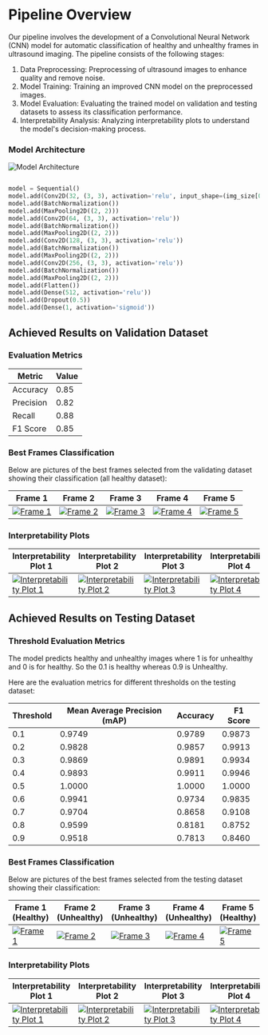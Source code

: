 # Pipeline Overview

Our pipeline involves the development of a Convolutional Neural Network (CNN) model for automatic classification of healthy and unhealthy frames in ultrasound imaging. The pipeline consists of the following stages:

1. Data Preprocessing: Preprocessing of ultrasound images to enhance quality and remove noise.
2. Model Training: Training an improved CNN model on the preprocessed images.
3. Model Evaluation: Evaluating the trained model on validation and testing datasets to assess its classification performance.
4. Interpretability Analysis: Analyzing interpretability plots to understand the model's decision-making process.


### Model Architecture

![Model Architecture](https://drive.google.com/uc?id=1PYhI7_XwA2hcNlkQii_nfGUBBXTASs68)


```python

model = Sequential()
model.add(Conv2D(32, (3, 3), activation='relu', input_shape=(img_size[0], img_size[1], 3)))
model.add(BatchNormalization())
model.add(MaxPooling2D((2, 2)))
model.add(Conv2D(64, (3, 3), activation='relu'))
model.add(BatchNormalization())
model.add(MaxPooling2D((2, 2)))
model.add(Conv2D(128, (3, 3), activation='relu'))
model.add(BatchNormalization())
model.add(MaxPooling2D((2, 2)))
model.add(Conv2D(256, (3, 3), activation='relu'))
model.add(BatchNormalization())
model.add(MaxPooling2D((2, 2)))
model.add(Flatten())
model.add(Dense(512, activation='relu'))
model.add(Dropout(0.5))
model.add(Dense(1, activation='sigmoid'))
```


## Achieved Results on Validation Dataset

### Evaluation Metrics

| Metric             | Value   |
|--------------------|---------|
| Accuracy           | 0.85    |
| Precision          | 0.82    |
| Recall             | 0.88    |
| F1 Score           | 0.85    |

### Best Frames Classification

Below are pictures of the best frames selected from the validating dataset showing their classification (all healthy dataset):

| Frame 1 | Frame 2 | Frame 3 | Frame 4 | Frame 5 |
|---------|---------|---------|---------|---------|
| [![Frame 1](https://drive.google.com/uc?id=10zqCqFGiJIzfVevZH5OnEEooplpUXZBR)](https://drive.google.com/file/d/10zqCqFGiJIzfVevZH5OnEEooplpUXZBR/view?usp=sharing) | [![Frame 2](https://drive.google.com/uc?id=14L_E-7iw4czYvJ98sm93uWa9M22JXhPS)](https://drive.google.com/file/d/14L_E-7iw4czYvJ98sm93uWa9M22JXhPS/view?usp=sharing) | [![Frame 3](https://drive.google.com/uc?id=1uZRgucjDWWD0mXnYMc_Zbmh9Nh5SiLM1)](https://drive.google.com/file/d/1uZRgucjDWWD0mXnYMc_Zbmh9Nh5SiLM1/view?usp=sharing) | [![Frame 4](https://drive.google.com/uc?id=1RFfw3HJ6vTQyFIu7SmmB-FV6MK4B6Q8c)](https://drive.google.com/file/d/1RFfw3HJ6vTQyFIu7SmmB-FV6MK4B6Q8c/view?usp=sharing) | [![Frame 5](https://drive.google.com/uc?id=19JTGbISyAbfQJXXpu_geFLofiXNrfaLT)](https://drive.google.com/file/d/19JTGbISyAbfQJXXpu_geFLofiXNrfaLT/view?usp=sharing) |

### Interpretability Plots

| Interpretability Plot 1 | Interpretability Plot 2 | Interpretability Plot 3 | Interpretability Plot 4 | Interpretability Plot 5 |
|--------------------------|--------------------------|--------------------------|--------------------------|--------------------------|
| [![Interpretability Plot 1](https://drive.google.com/uc?id=17GOj0Mq3E3BmXoEwHaEMVWm_6vmbxC0t)](https://drive.google.com/file/d/17GOj0Mq3E3BmXoEwHaEMVWm_6vmbxC0t/view?usp=sharing) | [![Interpretability Plot 2](https://drive.google.com/uc?id=17J0QcMSYEK9EaeuQWf5HCalkOmcSG4Tb)](https://drive.google.com/file/d/17J0QcMSYEK9EaeuQWf5HCalkOmcSG4Tb/view?usp=sharing) | [![Interpretability Plot 3](https://drive.google.com/uc?id=17Iol63j4LyfqkD2ifz5e00uCSKWQ70zo)](https://drive.google.com/file/d/17Iol63j4LyfqkD2ifz5e00uCSKWQ70zo/view?usp=sharing) | [![Interpretability Plot 4](https://drive.google.com/uc?id=17D9BLRgLr5WZwO2odQeHzoCQiobTaiGi)](https://drive.google.com/file/d/17D9BLRgLr5WZwO2odQeHzoCQiobTaiGi/view?usp=sharing) | [![Interpretability Plot 5](https://drive.google.com/uc?id=17HB9P0xmBnQO7YiHLth-QnGb8VpTOcb6)](https://drive.google.com/file/d/17HB9P0xmBnQO7YiHLth-QnGb8VpTOcb6/view?usp=sharing) |




## Achieved Results on Testing Dataset

### Threshold Evaluation Metrics

The model predicts healthy and unhealthy images where 1 is for unhealthy and 0 is for healthy.
So the 0.1 is healthy whereas 0.9 is Unhealthy.

Here are the evaluation metrics for different thresholds on the testing dataset:

| Threshold | Mean Average Precision (mAP) | Accuracy | F1 Score |
|-----------|------------------------------|----------|----------|
| 0.1       | 0.9749                       | 0.9789   | 0.9873   |
| 0.2       | 0.9828                       | 0.9857   | 0.9913   |
| 0.3       | 0.9869                       | 0.9891   | 0.9934   |
| 0.4       | 0.9893                       | 0.9911   | 0.9946   |
| 0.5       | 1.0000                       | 1.0000   | 1.0000   |
| 0.6       | 0.9941                       | 0.9734   | 0.9835   |
| 0.7       | 0.9704                       | 0.8658   | 0.9108   |
| 0.8       | 0.9599                       | 0.8181   | 0.8752   |
| 0.9       | 0.9518                       | 0.7813   | 0.8460   |

### Best Frames Classification


Below are pictures of the best frames selected from the testing dataset showing their classification:

| Frame 1 (Healthy) | Frame 2 (Unhealthy) | Frame 3 (Unhealthy) | Frame 4 (Unhealthy) | Frame 5 (Healthy) |
|-------------------|----------------------|----------------------|----------------------|-------------------|
| [![Frame 1](https://drive.google.com/uc?id=1lr2RddaY5cSrdlGgzRr4Hi7KzO-DxvDD)](https://drive.google.com/file/d/1lr2RddaY5cSrdlGgzRr4Hi7KzO-DxvDD/view?usp=sharing) | [![Frame 2](https://drive.google.com/uc?id=1smCJjNWxy5t0ScDrnMnW2AtGJU5qAfTX)](https://drive.google.com/file/d/1smCJjNWxy5t0ScDrnMnW2AtGJU5qAfTX/view?usp=sharing) | [![Frame 3](https://drive.google.com/uc?id=1vwlhrIAdEQvJrc_MkhaQFU2_Y4vwtCoG)](https://drive.google.com/file/d/1vwlhrIAdEQvJrc_MkhaQFU2_Y4vwtCoG/view?usp=sharing) | [![Frame 4](https://drive.google.com/uc?id=1SFVGJkcaUMIMDqUIEv82VVgmfaNrglFZ)](https://drive.google.com/file/d/1SFVGJkcaUMIMDqUIEv82VVgmfaNrglFZ/view?usp=sharing) | [![Frame 5](https://drive.google.com/uc?id=1fwpkYrg8ktXPEFvj5X7k01qLpw8S_2Cg)](https://drive.google.com/file/d/1fwpkYrg8ktXPEFvj5X7k01qLpw8S_2Cg/view?usp=sharing) |

### Interpretability Plots

| Interpretability Plot 1 | Interpretability Plot 2 | Interpretability Plot 3 | Interpretability Plot 4 | Interpretability Plot 5 |
|--------------------------|--------------------------|--------------------------|--------------------------|--------------------------|
| [![Interpretability Plot 1](https://drive.google.com/uc?id=1PjP4tNw5ZpE6F9dGWBFFtgym9u3as4AM)](https://drive.google.com/file/d/1PjP4tNw5ZpE6F9dGWBFFtgym9u3as4AM/view?usp=sharing) | [![Interpretability Plot 2](https://drive.google.com/uc?id=1uywJFI47j-YczLhyVIfL458P897VCwur)](https://drive.google.com/file/d/1uywJFI47j-YczLhyVIfL458P897VCwur/view?usp=sharing) | [![Interpretability Plot 3](https://drive.google.com/uc?id=16E0isK0LuaYehRTkfpzZ_OeHxIi-6Jz6)](https://drive.google.com/file/d/16E0isK0LuaYehRTkfpzZ_OeHxIi-6Jz6/view?usp=sharing) | [![Interpretability Plot 4](https://drive.google.com/uc?id=1X6-f5E0PJM5wLv3xSFCUQEp0q1Gr0nDH)](https://drive.google.com/file/d/1X6-f5E0PJM5wLv3xSFCUQEp0q1Gr0nDH/view?usp=sharing) | [![Interpretability Plot 5](https://drive.google.com/uc?id=1rqhNziazXCUrCS3lu0OS5NrLjzRnGbcx)](https://drive.google.com/file/d/1rqhNziazXCUrCS3lu0OS5NrLjzRnGbcx/view?usp=sharing) |



